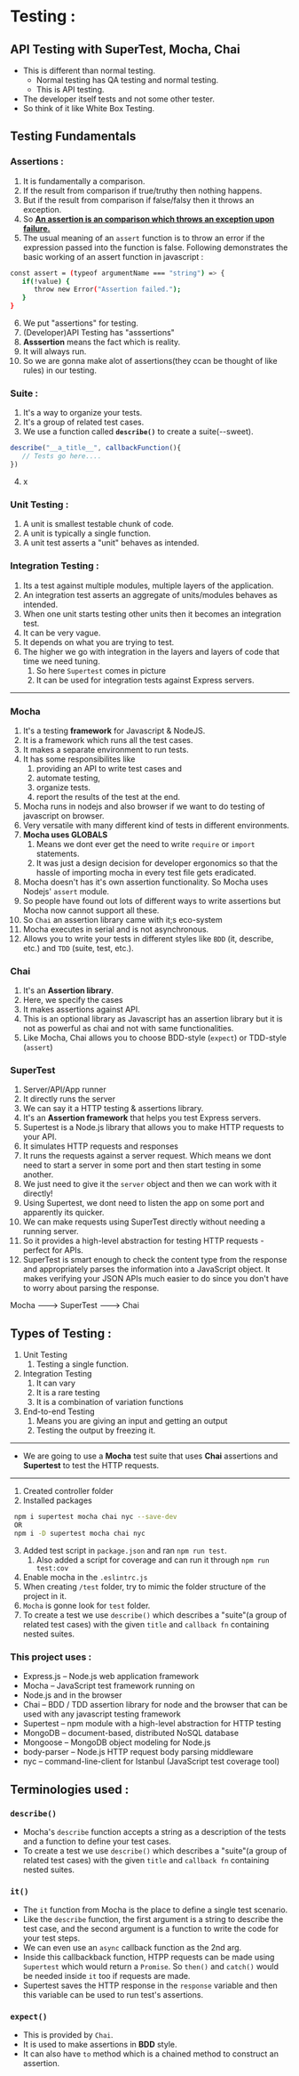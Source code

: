 # Testing :

## API Testing with SuperTest, Mocha, Chai

* This is different than normal testing.
  * Normal testing has QA testing and normal testing.
  * This is API testing.
* The developer itself tests and not some other tester.
* So think of it like White Box Testing. 

## Testing Fundamentals 

### Assertions : 

1. It is fundamentally a comparison.
2. If the result from comparison if true/truthy then nothing happens.
3. But if the result from comparison if false/falsy then it throws an exception.
4. So <u>**An assertion is an comparison which throws an exception upon failure.**</u>
5. The usual meaning of an `assert` function is to throw an error if the expression passed into the function is false. Following demonstrates the basic working of an assert function in javascript :
```bash
const assert = (typeof argumentName === "string") => {
   if(!value) {
      throw new Error("Assertion failed.");
   }
}
```
6. We put "assertions" for testing.
7. (Developer)API Testing has "asssertions"
8. **Asssertion** means the fact which is reality.
9. It will always run.
10. So we are gonna make alot of assertions(they ccan be thought of like rules) in our testing.

### Suite :

1. It's a way to organize your tests.
2. It's a group of related test cases.
3. We use a function called **`describe()`** to create a suite(--sweet).
```javascript
describe("__a_title__", callbackFunction(){
   // Tests go here....
})
```
4. x

### Unit Testing :

1. A unit is smallest testable chunk of code.
2. A unit is typically a single function.
3. A unit test asserts a "unit" behaves as intended.

### Integration Testing :

1. Its a test against multiple modules, multiple layers of the application.
2. An integration test asserts an aggregate of units/modules behaves as intended.
3. When one unit starts testing other units then it becomes an integration test.
4. It can be very vague.
5. It depends on what you are trying to test.
6. The higher we go with integration in the layers and layers of code that time we need tuning. 
   1. So here `Supertest` comes in picture 
   2. It can be used for integration tests against Express servers.

---

### Mocha

1. It's a testing **framework** for Javascript & NodeJS.
2. It is a framework which runs all the test cases.
3. It makes a separate environment to run tests.
4. It has some responsibilites like 
   1. providing an API to write test cases and 
   2. automate testing,
   3. organize tests.
   4. report the results of the test at the end.
5. Mocha runs in nodejs and also browser if we want to do testing of javascript on browser.
6. Very versatile with many different kind of tests in different environments.
7. **Mocha uses GLOBALS**
   1. Means we dont ever get the need to write `require` or `import` statements.
   2. It was just a design decision for developer ergonomics so that the hassle of importing mocha in every test file gets eradicated.
8. Mocha doesn't has it's own assertion functionality. So Mocha uses Nodejs' `assert` module.
9. So people have found out lots of different ways to write assertions but Mocha now cannot support all these.
10. So `Chai` an assertion library came with it;s eco-system
11. Mocha executes in serial and is not asynchronous.
12. Allows you to write your tests in different styles like `BDD` (it, describe, etc.) and `TDD` (suite, test, etc.).

### Chai

1. It's an **Assertion library**.
2. Here, we specify the cases 
3. It makes assertions against API.
4. This is an optional library as Javascript has an assertion library but it is not as powerful as chai and not with same functionalities.
5. Like Mocha, Chai allows you to choose BDD-style (`expect`) or TDD-style (`assert`)

### SuperTest

1. Server/API/App runner
2. It directly runs the server
3. We can say it a HTTP testing & assertions library.
4. It's an **Assertion framework** that helps you test Express servers.
5. Supertest is a Node.js library that allows you to make HTTP requests to your API.
6. It simulates HTTP requests and responses
7. It runs the requests against a server request. Which means we dont need to start a server in some port and then start testing in some another.
8. We just need to give it the `server` object and then we can work with it directly!
9. Using Supertest, we dont need to listen the app on some port and apparently its quicker.
10. We can make requests using SuperTest directly without needing a running server. 
11. So it provides a high-level abstraction for testing HTTP requests - perfect for APIs.
12. SuperTest is smart enough to check the content type from the response and appropriately parses the information into a JavaScript object. It makes verifying your JSON APIs much easier to do since you don't have to worry about parsing the response.

Mocha ---> SuperTest ---> Chai 

## Types of Testing :

1. Unit Testing
   1. Testing a single function.
2. Integration Testing
   1. It can vary
   2. It is a rare testing
   3. It is a combination of variation functions
3. End-to-end Testing
   1. Means you are giving an input and getting an output
   2. Testing the output by freezing it.

---

* We are going to use a **Mocha** test suite that uses **Chai** assertions and **Supertest** to test the HTTP requests.

---

1. Created controller folder
2. Installed packages
```bash
 npm i supertest mocha chai nyc --save-dev
 OR
 npm i -D supertest mocha chai nyc
```
3. Added test script in `package.json` and ran `npm run test`.
   1. Also added a script for coverage and can run it through `npm run test:cov`
4. Enable mocha in the `.eslintrc.js`
5. When creating `/test` folder, try to mimic the folder structure of the project in it.
6. `Mocha` is gonne look for `test` folder.
7. To create a test we use `describe()` which describes a "suite"(a group of related test cases) with the given `title` and `callback fn` containing nested suites.

### This project uses : 

- Express.js – Node.js web application framework
- Mocha – JavaScript test framework running on 
- Node.js and in the browser
- Chai – BDD / TDD assertion library for node and the browser that can be used with any javascript testing framework
- Supertest – npm module with a high-level abstraction for HTTP testing
- MongoDB – document-based, distributed NoSQL database
- Mongoose – MongoDB object modeling for Node.js
- body-parser – Node.js HTTP request body parsing middleware
- nyc – command-line-client for Istanbul (JavaScript test coverage tool)

## Terminologies used : 

### `describe()`

- Mocha's `describe` function accepts a string as a description of the tests and a function to define your test cases.
- To create a test we use `describe()` which describes a "suite"(a group of related test cases) with the given `title` and `callback fn` containing nested suites.

### `it()`

- The `it` function from Mocha is the place to define a single test scenario.
- Like the `describe` function, the first argument is a string to describe the test case, and the second argument is a function to write the code for your test steps.
- We can even use an `async` callback function as the 2nd arg.
- Inside this callbackback function, HTPP requests can be made using `Supertest` which would return a `Promise`. So `then()` and `catch()` would be needed inside `it` too if requests are made.
- Supertest saves the HTTP response in the `response` variable and then this variable can be used to run test's assertions.

### `expect()`

- This is provided by `Chai`.
- It is used to make assertions in **BDD** style.
- It can also have `to` method which is a chained method to construct an assertion.